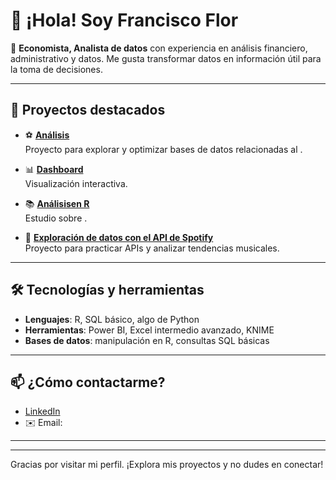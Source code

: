 # 👋 ¡Hola! Soy Francisco Flor

🎯 **Economista, Analista de datos** con experiencia en análisis financiero, administrativo y datos. 
Me gusta transformar datos en información útil para la toma de decisiones.

---

## 🚀 Proyectos destacados

- ⚽ **[Análisis ]()**  
  Proyecto para explorar y optimizar bases de datos relacionadas al .

- 📊 **[Dashboard]()**  
  Visualización interactiva.

- 📚 **[Análisisen R]()**  
  Estudio sobre .

- 🎵 **[Exploración de datos con el API de Spotify]()**  
  Proyecto para practicar APIs y analizar tendencias musicales.

---

## 🛠️ Tecnologías y herramientas

- **Lenguajes**: R, SQL básico, algo de Python
- **Herramientas**: Power BI, Excel intermedio avanzado, KNIME
- **Bases de datos**: manipulación en R, consultas SQL básicas

---

## 📫 ¿Cómo contactarme?

- [LinkedIn]([https://www.linkedin.com/in/tuusuario](https://www.linkedin.com/in/francisco-flor-5685a7238/))  
- ✉️ Email: 

---


---

Gracias por visitar mi perfil. ¡Explora mis proyectos y no dudes en conectar!
